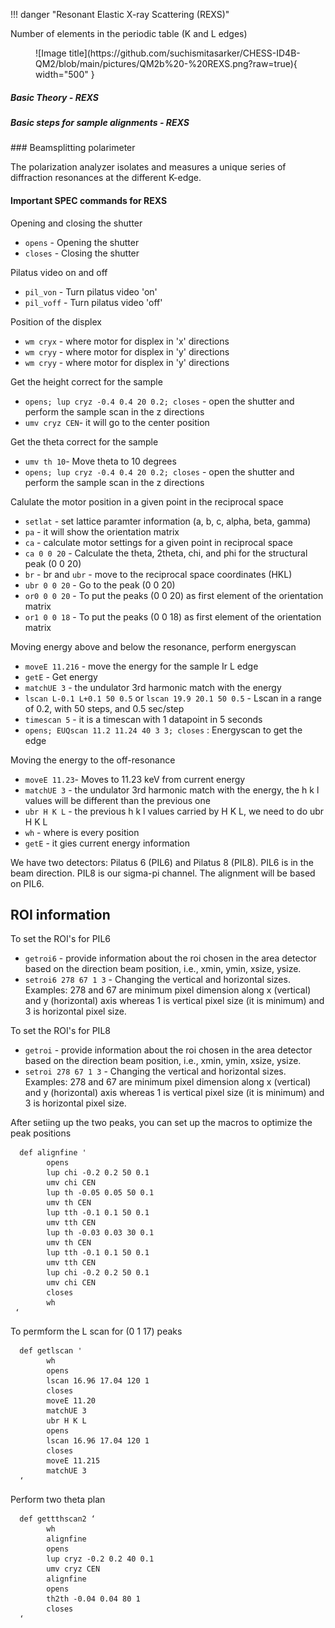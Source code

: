 
!!! danger "Resonant Elastic X-ray Scattering (REXS)"

Number of elements in the periodic table (K and L edges)

<figure markdown>
  ![Image title](https://github.com/suchismitasarker/CHESS-ID4B-QM2/blob/main/pictures/QM2b%20-%20REXS.png?raw=true){ width="500" }
</figure>


##### Basic Theory - REXS


##### Basic steps for sample alignments - REXS


</i>
### Beamsplitting polarimeter

The polarization analyzer isolates and measures a unique series of diffraction resonances at the different K-edge.

#### Important SPEC commands for REXS

Opening and closing the shutter

* `opens` - Opening the shutter
* `closes` - Closing the shutter

Pilatus video on and off

* `pil_von` - Turn pilatus video 'on'
* `pil_voff` - Turn pilatus video 'off'


Position of the displex

* `wm cryx` - where motor for displex in 'x' directions
* `wm cryy` - where motor for displex in 'y' directions
* `wm cryy` - where motor for displex in 'y' directions

Get the height correct for the sample 

* `opens; lup cryz -0.4 0.4 20 0.2; closes` - open the shutter and perform the sample scan in the z directions
* `umv cryz CEN`- it will go to the center position

Get the theta correct for the sample 

* `umv th 10`- Move theta to 10 degrees
* `opens; lup cryz -0.4 0.4 20 0.2; closes` - open the shutter and perform the sample scan in the z directions

Calulate the motor position in a given point in the reciprocal space

* `setlat` - set lattice paramter information (a, b, c, alpha, beta, gamma) 
* `pa` - it will show the orientation matrix
* `ca` 			- calculate motor settings for a given point in reciprocal space
* `ca 0 0 20` - Calculate the theta, 2theta, chi, and phi for the structural peak (0 0 20)
* `br` - br and `ubr` - move to the reciprocal space coordinates (HKL)
* `ubr 0 0 20` - Go to the peak (0 0 20)
* `or0 0 0 20` - To put the peaks (0 0 20) as first element of the orientation matrix
* `or1 0 0 18` - To put the peaks (0 0 18) as first element of the orientation matrix

Moving energy above and below the resonance, perform energyscan 

* `moveE 11.216` - move the energy for the sample Ir L edge
* `getE` - Get energy
* `matchUE 3` -  the undulator 3rd harmonic match with the energy
* `lscan L-0.1 L+0.1 50 0.5` or `lscan 19.9 20.1 50 0.5` -  Lscan in a range of 0.2, with 50 steps, and 0.5 sec/step
* `timescan 5` - it is a timescan with 1 datapoint in 5 seconds
* `opens; EUQscan 11.2 11.24 40 3 3; closes` : Energyscan to get the edge

Moving the energy to the off-resonance 

* `moveE 11.23`- Moves to 11.23 keV from current energy
* `matchUE 3` - the undulator 3rd harmonic match with the energy, the h k l values will be different than the previous one
* `ubr H K L` - the previous h k l values carried by H K L, we need to do ubr H K L
* `wh` - where is every position
* `getE` - it gies current energy information


We have two detectors: Pilatus 6 (PIL6) and Pilatus 8 (PIL8). PIL6 is in the beam direction. PIL8 is our sigma-pi channel. The alignment will be based on PIL6. 

## ROI information 

To set the ROI's for PIL6

* `getroi6` -  provide information about the roi chosen in the area detector based on the direction beam position, i.e., xmin, ymin, xsize, ysize.
* `setroi6 278 67 1 3` - Changing the vertical and horizontal sizes. Examples: 278 and 67 are minimum pixel dimension along x (vertical) and y (horizontal) axis whereas 1 is vertical pixel size (it is minimum) and 3 is horizontal pixel size.

To set the ROI's for PIL8

* `getroi` -  provide information about the roi chosen in the area detector based on the direction beam position, i.e., xmin, ymin, xsize, ysize.
* `setroi 278 67 1 3` - Changing the vertical and horizontal sizes. Examples: 278 and 67 are minimum pixel dimension along x (vertical) and y (horizontal) axis whereas 1 is vertical pixel size (it is minimum) and 3 is horizontal pixel size.

After setiing up the two peaks, you can set up the macros to optimize the peak positions

      def alignfine '
            opens
            lup chi -0.2 0.2 50 0.1
            umv chi CEN
            lup th -0.05 0.05 50 0.1
            umv th CEN
            lup tth -0.1 0.1 50 0.1
            umv tth CEN
            lup th -0.03 0.03 30 0.1
            umv th CEN
            lup tth -0.1 0.1 50 0.1
            umv tth CEN
            lup chi -0.2 0.2 50 0.1
            umv chi CEN
            closes
            wh
     ‘

To permform the L scan for (0 1 17) peaks 


      def getlscan '
            wh
            opens
            lscan 16.96 17.04 120 1
            closes
            moveE 11.20
            matchUE 3
            ubr H K L
            opens
            lscan 16.96 17.04 120 1
            closes
            moveE 11.215
            matchUE 3
      ‘

Perform two theta plan

      def gettthscan2 ‘
            wh
            alignfine
            opens
            lup cryz -0.2 0.2 40 0.1
            umv cryz CEN
            alignfine
            opens
            th2th -0.04 0.04 80 1
            closes
      ‘

      

